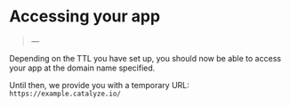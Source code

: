 # Accessing your app

> —

Depending on the TTL you have set up, you should now be able to access your app at the domain name specified.

Until then, we provide you with a temporary URL:
`https://example.catalyze.io/`
